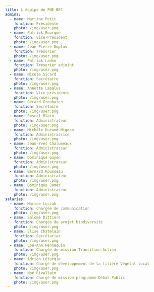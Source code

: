```yaml
---
title: L'équipe de FNE BFC
admins:
  - name: Martine Petit
    fonction: Présidente
    photo: /img/user.png
  - name: Patrick Bourque
    fonction: Vice-Président
    photo: /img/user.png
  - name: Jean-Pierre Duplus
    fonction: Trésorier
    photo: /img/user.png
  - name: Patrick Laden
    fonction: Trésorier adjoint
    photo: /img/user.png
  - name: Nicole Sicard
    fonction: Secrétaire
    photo: /img/user.png
  - name: Annette Lapalus
    fonction: Vice présidente
    photo: /img/user.png
  - name: Gérard Groubatch
    fonction: Secrétaire
    photo: /img/user.png
  - name: Pascal Blain
    fonction: Administrateur
    photo: /img/user.png
  - name: Michèle Durand Migeon
    fonction: Administratrice
    photo: /img/user.png
  - name: Jean-Yves Chalumeaux
    fonction: Administrateur
    photo: /img/user.png
  - name: Dominique Guyon
    fonction: Administrateur
    photo: /img/user.png
  - name: Bernard Rousseau
    fonction: Administrateur
    photo: /img/user.png
  - name: Dominique Jamet
    fonction: Administrateur
    photo: /img/user.png
salaries:
  - name: Marine Luczak
    fonction: Chargée de communication
    photo: /img/user.png
  - name: Salomé Dittiere
    fonction: Chargée de projet biodiversité
    photo: /img/user.png
  - name: Élise Chatelain
    fonction: Secrétariat
    photo: /img/user.png
  - name: Lou-Ann Hennequin
    fonction: Chargée de mission Transition-Action
    photo: /img/user.png
  - name: Adrien Léturgie
    fonction: Chargé de développement de la filière Végétal local
    photo: /img/user.png
  - name: Noé Rivallain
    fonction: Chargé de mission programme Débat Public
    photo: /img/user.png
---
```

